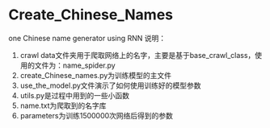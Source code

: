 # Create_Chinese_Names
one Chinese name generator using RNN
说明：
1. crawl data文件夹用于爬取网络上的名字，主要是基于base_crawl_class，使用的文件为：name_spider.py
2. create_Chinese_names.py为训练模型的主文件
3. use_the_model.py文件演示了如何使用训练好的模型参数
4. utils.py是过程中用到的一些小函数
5. name.txt为爬取到的名字库
6. parameters为训练1500000次网络后得到的参数
